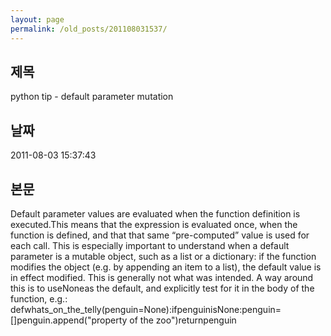 ```yaml
---
layout: page
permalink: /old_posts/201108031537/
---
```


## 제목
python tip - default parameter mutation

## 날짜
2011-08-03 15:37:43

## 본문

Default parameter values are evaluated when the function definition is executed.This means that the expression is evaluated once, when the function is defined, and that that same “pre-computed” value is used for each call. This is especially important to understand when a default parameter is a mutable object, such as a list or a dictionary: if the function modifies the object (e.g. by appending an item to a list), the default value is in effect modified. This is generally not what was intended. A way around this is to useNoneas the default, and explicitly test for it in the body of the function, e.g.:
defwhats_on_the_telly(penguin=None):ifpenguinisNone:penguin=[]penguin.append("property of the zoo")returnpenguin